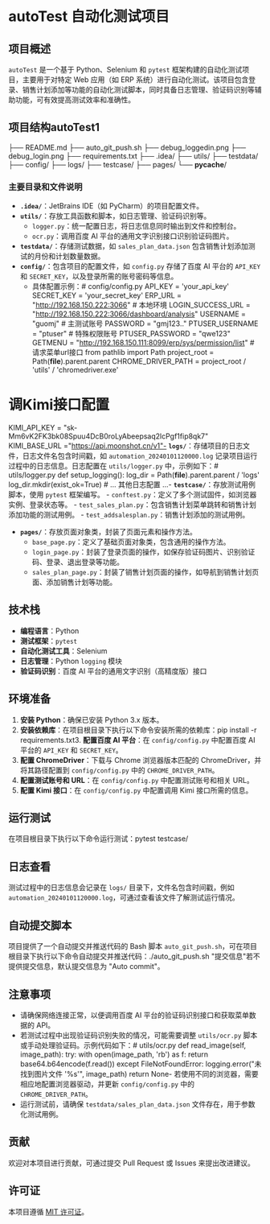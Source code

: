 # autoTest 自动化测试项目

## 项目概述
`autoTest` 是一个基于 Python、Selenium 和 `pytest` 框架构建的自动化测试项目，主要用于对特定 Web 应用（如 ERP 系统）进行自动化测试。该项目包含登录、销售计划添加等功能的自动化测试脚本，同时具备日志管理、验证码识别等辅助功能，可有效提高测试效率和准确性。

## 项目结构autoTest1
├── README.md
├── auto_git_push.sh
├── debug_loggedin.png
├── debug_login.png
├── requirements.txt
├── .idea/
├── utils/
├── testdata/
├── config/
├── logs/
├── testcase/
├── pages/
└── __pycache__/
### 主要目录和文件说明
- **`.idea/`**：JetBrains IDE（如 PyCharm）的项目配置文件。
- **`utils/`**：存放工具函数和脚本，如日志管理、验证码识别等。
    - `logger.py`：统一配置日志，将日志信息同时输出到文件和控制台。
    - `ocr.py`：调用百度 AI 平台的通用文字识别接口识别验证码图片。
- **`testdata/`**：存储测试数据，如 `sales_plan_data.json` 包含销售计划添加测试的月份和计划数量数据。
- **`config/`**：包含项目的配置文件，如 `config.py` 存储了百度 AI 平台的 `API_KEY` 和 `SECRET_KEY`，以及登录所需的账号密码等信息。
    - 具体配置示例：# config/config.py
API_KEY = 'your_api_key'
SECRET_KEY = 'your_secret_key'
ERP_URL = "http://192.168.150.222:3066"  # 本地环境
LOGIN_SUCCESS_URL = "http://192.168.150.222:3066/dashboard/analysis"
USERNAME = "guomj"  # 主测试账号
PASSWORD = "gmj123.."
PTUSER_USERNAME = "ptuser"  # 特殊权限账号
PTUSER_PASSWORD = "qwe123"
GETMENU = "http://192.168.150.111:8099/erp/sys/permission/list"  #  请求菜单url接口
from pathlib import Path
project_root = Path(__file__).parent.parent
CHROME_DRIVER_PATH = project_root / 'utils' / 'chromedriver.exe'
# 调Kimi接口配置
KIMI_API_KEY = "sk-Mm6vK2FK3bk08Spuu4DcB0roLyAbeepsaq2lcPgf1fip8qk7"
KIMI_BASE_URL ="https://api.moonshot.cn/v1"- **`logs/`**：存储项目的日志文件，日志文件名包含时间戳，如 `automation_20240101120000.log` 记录项目运行过程中的日志信息。日志配置在 `utils/logger.py` 中，示例如下：# utils/logger.py
def setup_logging():
    log_dir = Path(__file__).parent.parent / 'logs'
    log_dir.mkdir(exist_ok=True)
    # ... 其他日志配置 ...- **`testcase/`**：存放测试用例脚本，使用 `pytest` 框架编写。
    - `conftest.py`：定义了多个测试固件，如浏览器实例、登录状态等。
    - `test_sales_plan.py`：包含销售计划菜单跳转和销售计划添加功能的测试用例。
    - `test_addsalesplan.py`：销售计划添加的测试用例。
- **`pages/`**：存放页面对象类，封装了页面元素和操作方法。
    - `base_page.py`：定义了基础页面对象类，包含通用的操作方法。
    - `login_page.py`：封装了登录页面的操作，如保存验证码图片、识别验证码、登录、退出登录等功能。
    - `sales_plan_page.py`：封装了销售计划页面的操作，如导航到销售计划页面、添加销售计划等功能。

## 技术栈
- **编程语言**：Python
- **测试框架**：`pytest`
- **自动化测试工具**：Selenium
- **日志管理**：Python `logging` 模块
- **验证码识别**：百度 AI 平台的通用文字识别（高精度版）接口

## 环境准备
1. **安装 Python**：确保已安装 Python 3.x 版本。
2. **安装依赖库**：在项目根目录下执行以下命令安装所需的依赖库：pip install -r requirements.txt3. **配置百度 AI 平台**：在 `config/config.py` 中配置百度 AI 平台的 `API_KEY` 和 `SECRET_KEY`。
4. **配置 ChromeDriver**：下载与 Chrome 浏览器版本匹配的 ChromeDriver，并将其路径配置到 `config/config.py` 中的 `CHROME_DRIVER_PATH`。
5. **配置测试账号和 URL**：在 `config/config.py` 中配置测试账号和相关 URL。
6. **配置 Kimi 接口**：在 `config/config.py` 中配置调用 Kimi 接口所需的信息。

## 运行测试
在项目根目录下执行以下命令运行测试：pytest testcase/
## 日志查看
测试过程中的日志信息会记录在 `logs/` 目录下，文件名包含时间戳，例如 `automation_20240101120000.log`，可通过查看该文件了解测试运行情况。

## 自动提交脚本
项目提供了一个自动提交并推送代码的 Bash 脚本 `auto_git_push.sh`，可在项目根目录下执行以下命令自动提交并推送代码：./auto_git_push.sh "提交信息"若不提供提交信息，默认提交信息为 "Auto commit"。

## 注意事项
- 请确保网络连接正常，以便调用百度 AI 平台的验证码识别接口和获取菜单数据的 API。
- 若测试过程中出现验证码识别失败的情况，可能需要调整 `utils/ocr.py` 脚本或手动处理验证码。示例代码如下：# utils/ocr.py
def read_image(self, image_path):
    try:
        with open(image_path, 'rb') as f:
            return base64.b64encode(f.read())
    except FileNotFoundError:
        logging.error("未找到图片文件 '%s'", image_path)
        return None- 若使用不同的浏览器，需要相应地配置浏览器驱动，并更新 `config/config.py` 中的 `CHROME_DRIVER_PATH`。
- 运行测试前，请确保 `testdata/sales_plan_data.json` 文件存在，用于参数化测试用例。

## 贡献
欢迎对本项目进行贡献，可通过提交 Pull Request 或 Issues 来提出改进建议。

## 许可证
本项目遵循 [MIT 许可证](https://opensource.org/licenses/MIT)。    